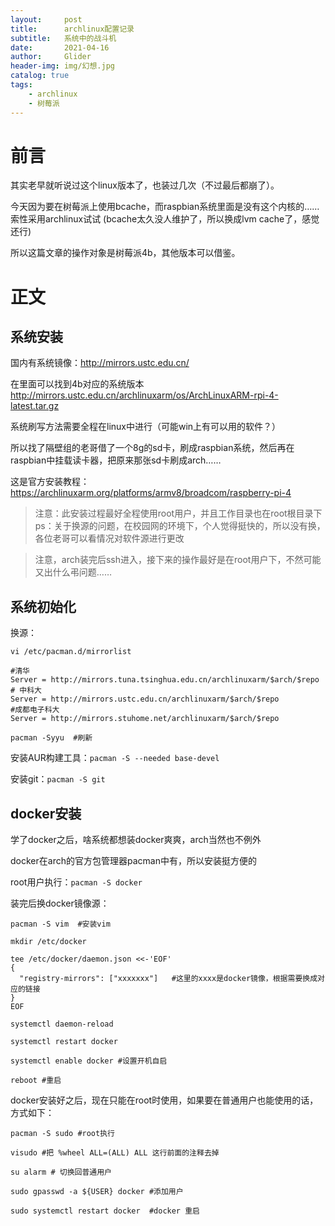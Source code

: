 ```yaml
---
layout:     post
title:      archlinux配置记录
subtitle:   系统中的战斗机
date:       2021-04-16
author:     Glider
header-img: img/幻想.jpg
catalog: true
tags:
    - archlinux
    - 树莓派
---
```


# 前言

其实老早就听说过这个linux版本了，也装过几次（不过最后都崩了）。

今天因为要在树莓派上使用bcache，而raspbian系统里面是没有这个内核的……索性采用archlinux试试 (bcache太久没人维护了，所以换成lvm cache了，感觉还行)

所以这篇文章的操作对象是树莓派4b，其他版本可以借鉴。

# 正文

## 系统安装
国内有系统镜像：http://mirrors.ustc.edu.cn/

在里面可以找到4b对应的系统版本 http://mirrors.ustc.edu.cn/archlinuxarm/os/ArchLinuxARM-rpi-4-latest.tar.gz

系统刷写方法需要全程在linux中进行（可能win上有可以用的软件？）

所以找了隔壁组的老哥借了一个8g的sd卡，刷成raspbian系统，然后再在raspbian中挂载读卡器，把原来那张sd卡刷成arch……

这是官方安装教程：https://archlinuxarm.org/platforms/armv8/broadcom/raspberry-pi-4

> 注意：此安装过程最好全程使用root用户，并且工作目录也在root根目录下
> ps：关于换源的问题，在校园网的环境下，个人觉得挺快的，所以没有换，各位老哥可以看情况对软件源进行更改

> 注意，arch装完后ssh进入，接下来的操作最好是在root用户下，不然可能又出什么弔问题……

## 系统初始化

换源：

`vi /etc/pacman.d/mirrorlist`

```
#清华
Server = http://mirrors.tuna.tsinghua.edu.cn/archlinuxarm/$arch/$repo
# 中科大
Server = http://mirrors.ustc.edu.cn/archlinuxarm/$arch/$repo
#成都电子科大
Server = http://mirrors.stuhome.net/archlinuxarm/$arch/$repo
```

`pacman -Syyu  #刷新`

安装AUR构建工具：`pacman -S --needed base-devel`

安装git：`pacman -S git`


## docker安装

学了docker之后，啥系统都想装docker爽爽，arch当然也不例外

docker在arch的官方包管理器pacman中有，所以安装挺方便的

root用户执行：`pacman -S docker`  

装完后换docker镜像源：

```
pacman -S vim  #安装vim

mkdir /etc/docker

tee /etc/docker/daemon.json <<-'EOF'
{
  "registry-mirrors": ["xxxxxxx"]   #这里的xxxx是docker镜像，根据需要换成对应的链接
} 
EOF

systemctl daemon-reload

systemctl restart docker

systemctl enable docker #设置开机自启

reboot #重启
```


docker安装好之后，现在只能在root时使用，如果要在普通用户也能使用的话，方式如下：

```
pacman -S sudo #root执行

visudo #把 %wheel ALL=(ALL) ALL 这行前面的注释去掉

su alarm # 切换回普通用户

sudo gpasswd -a ${USER} docker #添加用户

sudo systemctl restart docker  #docker 重启

```

